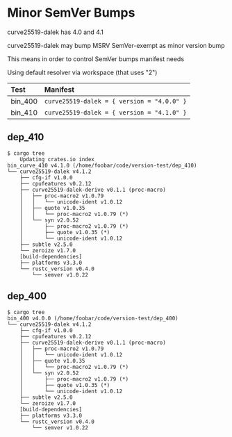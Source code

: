 # Minor SemVer Bumps

curve25519-dalek has 4.0 and 4.1

curve25519-dalek may bump MSRV SemVer-exempt as minor version bump

This means in order to control SemVer bumps manifest needs 

Using default resolver via workspace (that uses "2")

| Test    | Manifest                                   |
| :---    | :---                                       |
| bin_400 | `curve25519-dalek = { version = "4.0.0" }` |
| bin_410 | `curve25519-dalek = { version = "4.1.0" }` |


## dep_410

```
$ cargo tree
    Updating crates.io index
bin_curve_410 v4.1.0 (/home/foobar/code/version-test/dep_410)
└── curve25519-dalek v4.1.2
    ├── cfg-if v1.0.0
    ├── cpufeatures v0.2.12
    ├── curve25519-dalek-derive v0.1.1 (proc-macro)
    │   ├── proc-macro2 v1.0.79
    │   │   └── unicode-ident v1.0.12
    │   ├── quote v1.0.35
    │   │   └── proc-macro2 v1.0.79 (*)
    │   └── syn v2.0.52
    │       ├── proc-macro2 v1.0.79 (*)
    │       ├── quote v1.0.35 (*)
    │       └── unicode-ident v1.0.12
    ├── subtle v2.5.0
    └── zeroize v1.7.0
    [build-dependencies]
    ├── platforms v3.3.0
    └── rustc_version v0.4.0
        └── semver v1.0.22
```

## dep_400

```
$ cargo tree
bin_400 v4.0.0 (/home/foobar/code/version-test/dep_400)
└── curve25519-dalek v4.1.2
    ├── cfg-if v1.0.0
    ├── cpufeatures v0.2.12
    ├── curve25519-dalek-derive v0.1.1 (proc-macro)
    │   ├── proc-macro2 v1.0.79
    │   │   └── unicode-ident v1.0.12
    │   ├── quote v1.0.35
    │   │   └── proc-macro2 v1.0.79 (*)
    │   └── syn v2.0.52
    │       ├── proc-macro2 v1.0.79 (*)
    │       ├── quote v1.0.35 (*)
    │       └── unicode-ident v1.0.12
    ├── subtle v2.5.0
    └── zeroize v1.7.0
    [build-dependencies]
    ├── platforms v3.3.0
    └── rustc_version v0.4.0
        └── semver v1.0.22
```